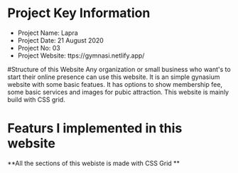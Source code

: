 # Project Key Information
- Project Name:    Lapra
- Project Date:   21 August 2020
- Project No:     03
- Project Website: ttps://gymnasi.netlify.app/


#Structure of this Website
Any organization  or small business who want's to start their online presence can use this website. It is an simple gynasium website with some basic featues. It has options to show membership fee, some basic services and images for pubic attraction. This website is mainly build with CSS grid. 

# Featurs I implemented in this website

**All the sections of this webiste is made with CSS Grid **
